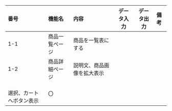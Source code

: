 |番号|機能名|内容|データ入力|データ出力|備考|
|:---|:---|:---|:---:|:---:|:---|
|1-1|商品一覧ページ|商品を一覧表にする||||
|1-2|商品詳細ページ|説明文、商品画像を拡大表示
                          <br>選択、カートへボタン表示|〇|||
